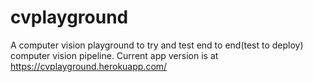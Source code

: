 # cvplayground
A computer vision playground to try and test end to end(test to deploy) computer vision pipeline. Current app version is at https://cvplayground.herokuapp.com/
